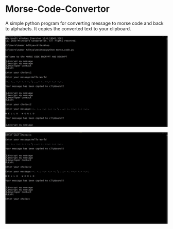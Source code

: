 # Morse-Code-Convertor
A simple python program for converting message to morse code and back to alphabets.
It copies the converted text to your clipboard.

![alt text](https://github.com/kaadi2000/Morse-Code-Convertor/blob/main/Screenshot_1.jpg?raw=true)

![alt text](https://github.com/kaadi2000/Morse-Code-Convertor/blob/main/Screenshot_2.jpg?raw=true)
